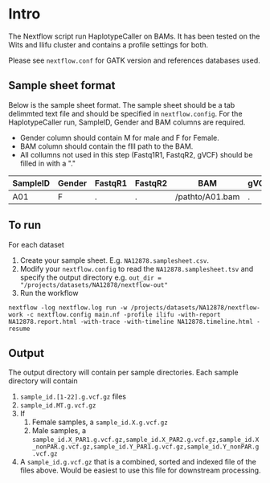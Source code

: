 # Intro

The Nextflow script run HaplotypeCaller on BAMs. It has been tested on the Wits and Ilifu cluster and contains a profile settings for both. 

Please see `nextflow.conf` for GATK version and references databases used.

## Sample sheet format

Below is the sample sheet format. The sample sheet should be a tab delimmted text file and should be specified in `nextflow.config`.  For the HaplotypeCaller run, SampleID, Gender and BAM columns are required.

- Gender column should contain M for male and F for Female.
- BAM column should contain the flll path to the BAM.
- All collumns not used in this step (Fastq1R1, FastqR2, gVCF) should be filled in with a "."


| SampleID | Gender | FastqR1 | FastqR2 | BAM | gVCF |
| -------- | ------ | ------- | ------- | --- | ---- |
| A01      | F      | .       | .       | /pathto/A01.bam | . |


## To run

For each dataset
1) Create your sample sheet. E.g. `NA12878.samplesheet.csv`.
2) Modify your `nextflow.config` to read the `NA12878.samplesheet.tsv` and specify the output directory e.g. `out_dir = "/projects/datasets/NA12878/nextflow-out"`
3) Run the workflow
```
nextflow -log nextflow.log run -w /projects/datasets/NA12878/nextflow-work -c nextflow.config main.nf -profile ilifu -with-report NA12878.report.html -with-trace -with-timeline NA12878.timeline.html -resume
```

## Output

The output directory will contain per sample directories. Each sample directory will contain

1. `sample_id.[1-22].g.vcf.gz` files
1. `sample_id.MT.g.vcf.gz`
1. If
   1. Female samples, a `sample_id.X.g.vcf.gz`
   1. Male samples, a  `sample_id.X_PAR1.g.vcf.gz,sample_id.X_PAR2.g.vcf.gz,sample_id.X_nonPAR.g.vcf.gz,sample_id.Y_PAR1.g.vcf.gz,sample_id.Y_nonPAR.g.vcf.gz`
1. A `sample_id.g.vcf.gz` that is a combined, sorted and indexed file of the files above.  Would be easiest to use this file for downstream processing.
